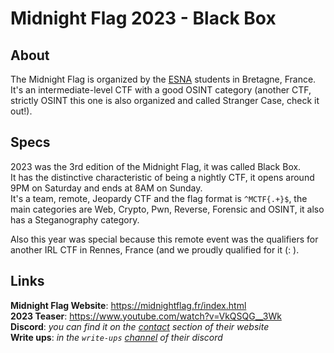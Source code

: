 # Midnight Flag 2023 - Black Box
## About
The Midnight Flag is organized by the [ESNA](https://esna.bzh/) students in Bretagne, France.  
It's an intermediate-level CTF with a good OSINT category (another CTF, strictly OSINT this one is also organized and called Stranger Case, check it out!).

## Specs
2023 was the 3rd edition of the Midnight Flag, it was called Black Box.  
It has the distinctive characteristic of being a nightly CTF, it opens around 9PM on Saturday and ends at 8AM on Sunday.  
It's a team, remote, Jeopardy CTF and the flag format is `^MCTF{.+}$`, the main categories are Web, Crypto, Pwn, Reverse, Forensic and OSINT, it also has a Steganography category.

Also this year was special because this remote event was the qualifiers for another IRL CTF in Rennes, France (and we proudly qualified for it (: ).

## Links
**Midnight Flag Website**: https://midnightflag.fr/index.html  
**2023 Teaser**: https://www.youtube.com/watch?v=VkQSQG__3Wk  
**Discord**: *you can find it on the [contact](https://midnightflag.fr/contact.html) section of their website*  
**Write ups**: *in the `write-ups` [channel](https://discord.com/channels/792413850833780807/1097037069068546118) of their discord*  